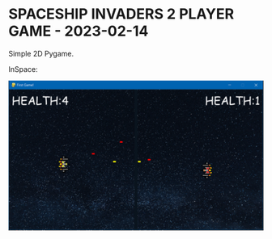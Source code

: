 # SPACESHIP INVADERS 2 PLAYER GAME -  2023-02-14
Simple 2D Pygame.

InSpace:

![alt text](https://github.com/ValaskaGergo/SpaceShip-Invader-2players-/blob/main/inSpace.png)
